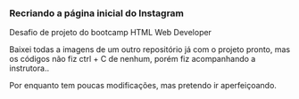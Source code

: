 ### Recriando a página inicial do Instagram


Desafio de projeto do bootcamp HTML Web Developer

Baixei todas a imagens de um outro repositório já com o projeto pronto, mas os códigos não fiz ctrl + C de nenhum, porém fiz acompanhando a instrutora.. 

Por enquanto tem poucas modificações, mas pretendo ir aperfeiçoando.